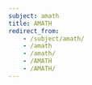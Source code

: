 ```yaml
---
subject: amath
title: AMATH
redirect_from:
    - /subject/amath/
    - /amath
    - /amath/
    - /AMATH
    - /AMATH/
---
```

